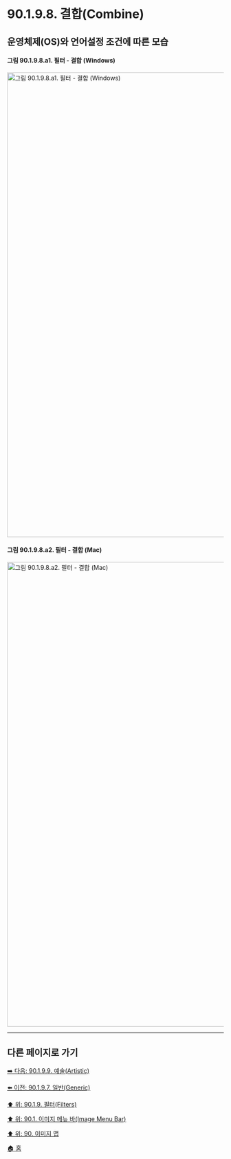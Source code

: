 # 90.1.9.8. 결합(Combine)
## 운영체제(OS)와 언어설정 조건에 따른 모습
#### 그림 90.1.9.8.a1. 필터 - 결합 (Windows)
<img width="1080" alt="그림 90.1.9.8.a1. 필터 - 결합 (Windows)" environment="Windows 10 GIMP 2.10.36" src="https://github.com/wonder13662/gimp/assets/15767104/c9e6842b-083c-4e3c-8854-a943ca4a2d15">

#### 그림 90.1.9.8.a2. 필터 - 결합 (Mac)
<img width="1080" alt="그림 90.1.9.8.a2. 필터 - 결합 (Mac)" environment="MacOS:Sonoma 14.2.1 GIMP 2.10.36" src="https://github.com/wonder13662/gimp/assets/15767104/964ba82d-36ec-4699-b739-519d45952d1d">

***

## 다른 페이지로 가기

[➡️ 다음: 90.1.9.9. 예술(Artistic)](./90-01-09-filtersx-09-artistic.md)

[⬅️ 이전: 90.1.9.7. 일반(Generic)](./90-01-09-filtersx-07-generic.md)

[⬆️ 위: 90.1.9. 필터(Filters)](./90-01-09-filters.md)

[⬆️ 위: 90.1. 이미지 메뉴 바(Image Menu Bar)](./90-01-00-image-menu-bar.md)

[⬆️ 위: 90. 이미지 맵](./90-00-image-map.md)

[🏠 홈](./00-home.md)
